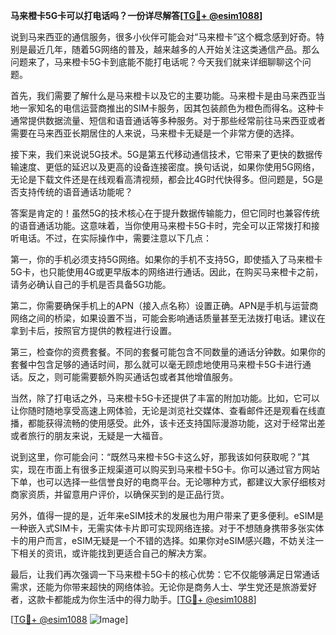 **马来橙卡5G卡可以打电话吗？一份详尽解答[[TG💪+ @esim1088](https://t.me/s/esim1088)]**

说到马来西亚的通信服务，很多小伙伴可能会对“马来橙卡”这个概念感到好奇。特别是最近几年，随着5G网络的普及，越来越多的人开始关注这类通信产品。那么问题来了，马来橙卡5G卡到底能不能打电话呢？今天我们就来详细聊聊这个问题。

首先，我们需要了解什么是马来橙卡以及它的主要功能。马来橙卡是由马来西亚当地一家知名的电信运营商推出的SIM卡服务，因其包装颜色为橙色而得名。这种卡通常提供数据流量、短信和语音通话等多种服务。对于那些经常前往马来西亚或者需要在马来西亚长期居住的人来说，马来橙卡无疑是一个非常方便的选择。

接下来，我们来说说5G技术。5G是第五代移动通信技术，它带来了更快的数据传输速度、更低的延迟以及更高的设备连接密度。换句话说，如果你使用5G网络，无论是下载文件还是在线观看高清视频，都会比4G时代快得多。但问题是，5G是否支持传统的语音通话功能呢？

答案是肯定的！虽然5G的技术核心在于提升数据传输能力，但它同时也兼容传统的语音通话功能。这意味着，当你使用马来橙卡5G卡时，完全可以正常拨打和接听电话。不过，在实际操作中，需要注意以下几点：

第一，你的手机必须支持5G网络。如果你的手机不支持5G，即使插入了马来橙卡5G卡，也只能使用4G或更早版本的网络进行通话。因此，在购买马来橙卡之前，请务必确认自己的手机是否具备5G功能。

第二，你需要确保手机上的APN（接入点名称）设置正确。APN是手机与运营商网络之间的桥梁，如果设置不当，可能会影响通话质量甚至无法拨打电话。建议在拿到卡后，按照官方提供的教程进行设置。

第三，检查你的资费套餐。不同的套餐可能包含不同数量的通话分钟数。如果你的套餐中包含足够的通话时间，那么就可以毫无顾虑地使用马来橙卡5G卡进行通话。反之，则可能需要额外购买通话包或者其他增值服务。

当然，除了打电话之外，马来橙卡5G卡还提供了丰富的附加功能。比如，它可以让你随时随地享受高速上网体验，无论是浏览社交媒体、查看邮件还是观看在线直播，都能获得流畅的使用感受。此外，该卡还支持国际漫游功能，这对于经常出差或者旅行的朋友来说，无疑是一大福音。

说到这里，你可能会问：“既然马来橙卡5G卡这么好，那我该如何获取呢？”其实，现在市面上有很多正规渠道可以购买到马来橙卡5G卡。你可以通过官方网站下单，也可以选择一些信誉良好的电商平台。无论哪种方式，都建议大家仔细核对商家资质，并留意用户评价，以确保买到的是正品行货。

另外，值得一提的是，近年来eSIM技术的发展也为用户带来了更多便利。eSIM是一种嵌入式SIM卡，无需实体卡片即可实现网络连接。对于不想随身携带多张实体卡的用户而言，eSIM无疑是一个不错的选择。如果你对eSIM感兴趣，不妨关注一下相关的资讯，或许能找到更适合自己的解决方案。

最后，让我们再次强调一下马来橙卡5G卡的核心优势：它不仅能够满足日常通话需求，还能为你带来超快的网络体验。无论你是商务人士、学生党还是旅游爱好者，这款卡都能成为你生活中的得力助手。[[TG💪+ @esim1088](https://t.me/s/esim1088)]

[[TG💪+ @esim1088](https://t.me/s/esim1088) ![Image](https://i.postimg.cc/4NQfJmqS/Snipaste-2025-05-13-00-14-12.png)]